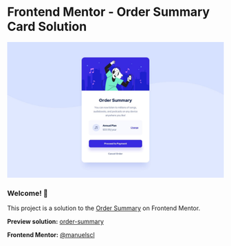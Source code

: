 # Frontend Mentor - Order Summary Card Solution

![Design preview for the Order Summary Card coding challenge](./design/desktop-design.jpg)

### Welcome! 👋  

This project is a solution to the [Order Summary](https://www.frontendmentor.io/challenges/order-summary-component-QlPmajDUj) on Frontend Mentor.
  

**Preview solution:** [order-summary](https://manuelscl.github.io/order-summary)


**Frontend Mentor:** [@manuelscl](https://www.frontendmentor.io/profile/manuelscl)